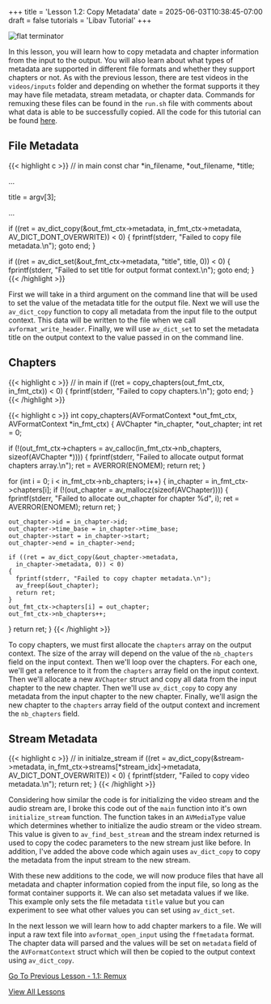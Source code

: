 +++
title = 'Lesson 1.2: Copy Metadata'
date = 2025-06-03T10:38:45-07:00
draft = false
tutorials = 'Libav Tutorial'
+++

![flat terminator](/images/LibavTutorial/Lesson_1.2/flat_terminator.jpg)

In this lesson, you will learn how to copy metadata and chapter information
from the input to the output. You will also learn about what types of metadata
are supported in different file formats and whether they support chapters or
not. As with the previous lesson, there are test videos in the `videos/inputs`
folder and depending on whether the format supports it they may have file
metadata, stream metadata, or chapter data. Commands for remuxing
these files can be found in the `run.sh` file with comments about what data
is able to be successfully copied. All the code for this tutorial can be found
[here](https://github.com/danielxhogan/LibavTutorial/tree/main/Lesson%201%3A%20Remux/Lesson%201.2%3A%20Copy%20Metadata).

## File Metadata

{{< highlight c >}}
// in main
const char *in_filename, *out_filename, *title;

...

title = argv[3];

...

if ((ret = av_dict_copy(&out_fmt_ctx->metadata,
  in_fmt_ctx->metadata, AV_DICT_DONT_OVERWRITE)) < 0)
{
  fprintf(stderr, "Failed to copy file metadata.\n");
  goto end;
}

if ((ret =
  av_dict_set(&out_fmt_ctx->metadata, "title", title, 0)) < 0)
{
  fprintf(stderr,
    "Failed to set title for output format context.\n");
  goto end;
}
{{< /highlight >}}

First we will take in a third argument on the command line that will be used to
set the value of the metadata title for the output file. Next we will use the
`av_dict_copy` function to copy all metadata from the input file to the output
context. This data will be written to the file when we call
`avformat_write_header`. Finally, we will use `av_dict_set` to set the metadata
title on the output context to the value passed in on the command line.

## Chapters

{{< highlight c >}}
// in main
if ((ret = copy_chapters(out_fmt_ctx, in_fmt_ctx)) < 0)
{
  fprintf(stderr, "Failed to copy chapters.\n");
  goto end;
}
{{< /highlight >}}

{{< highlight c >}}
int copy_chapters(AVFormatContext *out_fmt_ctx,
  AVFormatContext *in_fmt_ctx)
{
  AVChapter *in_chapter, *out_chapter;
  int ret = 0;

  if (!(out_fmt_ctx->chapters =
    av_calloc(in_fmt_ctx->nb_chapters, sizeof(AVChapter *))))
  {
      fprintf(stderr,
        "Failed to allocate output format chapters array.\n");
      ret = AVERROR(ENOMEM);
      return ret;
  }

  for (int i = 0; i < in_fmt_ctx->nb_chapters; i++)
  {
    in_chapter = in_fmt_ctx->chapters[i];
    if (!(out_chapter = av_mallocz(sizeof(AVChapter)))) {
      fprintf(stderr,
        "Failed to allocate out_chapter for chapter %d", i);
      ret = AVERROR(ENOMEM);
      return ret;
    }

    out_chapter->id = in_chapter->id;
    out_chapter->time_base = in_chapter->time_base;
    out_chapter->start = in_chapter->start;
    out_chapter->end = in_chapter->end;

    if ((ret = av_dict_copy(&out_chapter->metadata,
      in_chapter->metadata, 0)) < 0)
    {
      fprintf(stderr, "Failed to copy chapter metadata.\n");
      av_freep(&out_chapter);
      return ret;
    }
    out_fmt_ctx->chapters[i] = out_chapter;
    out_fmt_ctx->nb_chapters++;
  }
  return ret;
}
{{< /highlight >}}

To copy chapters, we must first allocate the `chapters` array on the output
context. The size of the array will depend on the value of the `nb_chapters`
field on the input context. Then we'll loop over the chapters. For each one,
we'll get a reference to it from the `chapters` array field on the input
context. Then we'll allocate a new `AVChapter` struct and copy all data from
the input chapter to the new chapter. Then we'll use `av_dict_copy` to copy
any metadata from the input chapter to the new chapter. Finally, we'll asign
the new chapter to the `chapters` array field of the output context and
increment the `nb_chapters` field.

## Stream Metadata

{{< highlight c >}}
// in initialze_stream
if ((ret = av_dict_copy(&stream->metadata,
  in_fmt_ctx->streams[*stream_idx]->metadata,
  AV_DICT_DONT_OVERWRITE)) < 0)
{
  fprintf(stderr, "Failed to copy video metadata.\n");
  return ret;
}
{{< /highlight >}}

Considering how similar the code is for initializing the video stream and the
audio stream are, I broke this code out of the `main` function into it's own
`initialize_stream` function. The function takes in an `AVMediaType` value
which determines whether to initialize the audio stream or the video stream.
This value is given to `av_find_best_stream` and the stream index returned
is used to copy the codec parameters to the new stream just like before. In
addition, I've added the above code which again uses `av_dict_copy` to copy
the metadata from the input stream to the new stream.

With these new additions to the code, we will now produce files that have all
metadata and chapter information copied from the input file, so long as the
format container supports it. We can also set metadata values if we like. This
example only sets the file metadata `title` value but you can experiment to see
what other values you can set using `av_dict_set`.

In the next lesson we will learn how to add chapter markers to a file. We will
input a raw text file into `avformat_open_input` using the `ffmetadata` format.
The chapter data will parsed and the values will be set on `metadata` field of
the `AVFormatContext` struct which will then be copied to the output context
using `av_dict_copy`.

[Go To Previous Lesson - 1.1: Remux](/posts/libav-tutorial/lesson-1.1-remux/)

[View All Lessons](/tutorials/libav-tutorial/)
